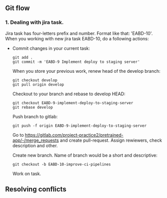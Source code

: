 ## Git flow

### 1. Dealing with jira task.
Jira task has four-letters prefix and number. Format like that: 'EABD-10'.
When you working with new jira task EABD-10, do a following actions:

- Commit changes in your current task:
  ```
  git add .
  git commit -m 'EABD-9 Implement deploy to staging server'
  ```

  When you store your previous work, renew head of the develop branch:
  ```
  git checkout develop
  git pull origin develop
  ```

  Checkout to your branch and rebase to develop HEAD:
  ```
  git checkout EABD-9-implement-deploy-to-staging-server
  git rebase develop
  ```

  Push branch to gitlab:
  ```
  git push -f origin EABD-9-implement-deploy-to-staging-server
  ```

  Go to https://gitlab.com/project-practice2/pretrained-app/-/merge_requests and create pull-request. Assign rewiewers, check description and other.


  Create new branch. Name of branch would be a short and descriptive:
  ```
  git checkout -b EABD-10-improve-ci-pipelines
  ```

  Work on task.

## Resolving conflicts
